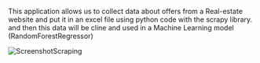 This application allows us to collect data about offers from a Real-estate website and put it in an excel file using python code with the scrapy library.
and then this data will be cline and used in a Machine Learning model (RandomForestRegressor)

![ScreenshotScraping](https://user-images.githubusercontent.com/65050782/177390569-e19a71ee-d9e1-46ed-ac89-9fdac78d0e1c.png)
